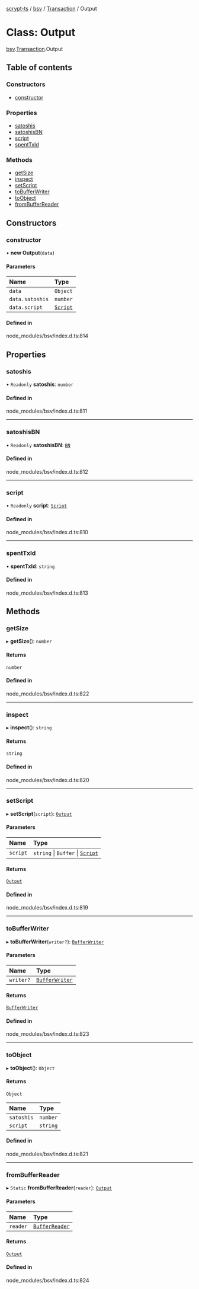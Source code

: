 [scrypt-ts](../README.md) / [bsv](../modules/bsv.md) / [Transaction](../modules/bsv.Transaction.md) / Output

# Class: Output

[bsv](../modules/bsv.md).[Transaction](../modules/bsv.Transaction.md).Output

## Table of contents

### Constructors

- [constructor](bsv.Transaction.Output.md#constructor)

### Properties

- [satoshis](bsv.Transaction.Output.md#satoshis)
- [satoshisBN](bsv.Transaction.Output.md#satoshisbn)
- [script](bsv.Transaction.Output.md#script)
- [spentTxId](bsv.Transaction.Output.md#spenttxid)

### Methods

- [getSize](bsv.Transaction.Output.md#getsize)
- [inspect](bsv.Transaction.Output.md#inspect)
- [setScript](bsv.Transaction.Output.md#setscript)
- [toBufferWriter](bsv.Transaction.Output.md#tobufferwriter)
- [toObject](bsv.Transaction.Output.md#toobject)
- [fromBufferReader](bsv.Transaction.Output.md#frombufferreader)

## Constructors

### constructor

• **new Output**(`data`)

#### Parameters

| Name | Type |
| :------ | :------ |
| `data` | `Object` |
| `data.satoshis` | `number` |
| `data.script` | [`Script`](bsv.Script-1.md) |

#### Defined in

node_modules/bsv/index.d.ts:814

## Properties

### satoshis

• `Readonly` **satoshis**: `number`

#### Defined in

node_modules/bsv/index.d.ts:811

___

### satoshisBN

• `Readonly` **satoshisBN**: [`BN`](bsv.crypto.BN.md)

#### Defined in

node_modules/bsv/index.d.ts:812

___

### script

• `Readonly` **script**: [`Script`](bsv.Script-1.md)

#### Defined in

node_modules/bsv/index.d.ts:810

___

### spentTxId

• **spentTxId**: `string`

#### Defined in

node_modules/bsv/index.d.ts:813

## Methods

### getSize

▸ **getSize**(): `number`

#### Returns

`number`

#### Defined in

node_modules/bsv/index.d.ts:822

___

### inspect

▸ **inspect**(): `string`

#### Returns

`string`

#### Defined in

node_modules/bsv/index.d.ts:820

___

### setScript

▸ **setScript**(`script`): [`Output`](bsv.Transaction.Output.md)

#### Parameters

| Name | Type |
| :------ | :------ |
| `script` | `string` \| `Buffer` \| [`Script`](bsv.Script-1.md) |

#### Returns

[`Output`](bsv.Transaction.Output.md)

#### Defined in

node_modules/bsv/index.d.ts:819

___

### toBufferWriter

▸ **toBufferWriter**(`writer?`): [`BufferWriter`](bsv.encoding.BufferWriter.md)

#### Parameters

| Name | Type |
| :------ | :------ |
| `writer?` | [`BufferWriter`](bsv.encoding.BufferWriter.md) |

#### Returns

[`BufferWriter`](bsv.encoding.BufferWriter.md)

#### Defined in

node_modules/bsv/index.d.ts:823

___

### toObject

▸ **toObject**(): `Object`

#### Returns

`Object`

| Name | Type |
| :------ | :------ |
| `satoshis` | `number` |
| `script` | `string` |

#### Defined in

node_modules/bsv/index.d.ts:821

___

### fromBufferReader

▸ `Static` **fromBufferReader**(`reader`): [`Output`](bsv.Transaction.Output.md)

#### Parameters

| Name | Type |
| :------ | :------ |
| `reader` | [`BufferReader`](bsv.encoding.BufferReader.md) |

#### Returns

[`Output`](bsv.Transaction.Output.md)

#### Defined in

node_modules/bsv/index.d.ts:824
